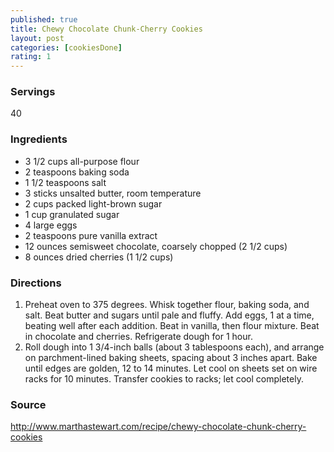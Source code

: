 ```yaml
---
published: true
title: Chewy Chocolate Chunk-Cherry Cookies
layout: post
categories: [cookiesDone]
rating: 1
---
```

### Servings
40

### Ingredients
- 3 1/2 cups all-purpose flour
- 2 teaspoons baking soda
- 1 1/2 teaspoons salt
- 3 sticks unsalted butter, room temperature
- 2 cups packed light-brown sugar
- 1 cup granulated sugar
- 4 large eggs
- 2 teaspoons pure vanilla extract
- 12 ounces semisweet chocolate, coarsely chopped (2 1/2 cups)
- 8 ounces dried cherries (1 1/2 cups)



### Directions
1. Preheat oven to 375 degrees. Whisk together flour, baking soda, and salt. Beat butter and sugars until pale and fluffy. Add eggs, 1 at a time, beating well after each addition. Beat in vanilla, then flour mixture. Beat in chocolate and cherries. Refrigerate dough for 1 hour.
2. Roll dough into 1 3/4-inch balls (about 3 tablespoons each), and arrange on parchment-lined baking sheets, spacing about 3 inches apart. Bake until edges are golden, 12 to 14 minutes. Let cool on sheets set on wire racks for 10 minutes. Transfer cookies to racks; let cool completely.

### Source
<a href="http://www.marthastewart.com/recipe/chewy-chocolate-chunk-cherry-cookies" target="new">http://www.marthastewart.com/recipe/chewy-chocolate-chunk-cherry-cookies</a>
